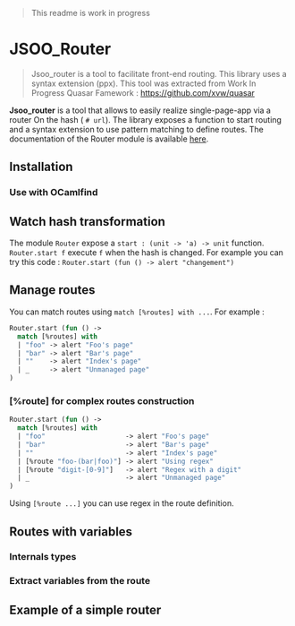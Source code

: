> This readme is work in progress

# JSOO_Router

> Jsoo_router is a tool to facilitate front-end routing. 
> This library uses a syntax extension (ppx). This tool was extracted from Work In Progress
> Quasar Famework : https://github.com/xvw/quasar

**Jsoo_router** is a tool that allows to easily realize single-page-app via a router
On the hash ( `# url`). The library exposes a function to start routing and a syntax 
extension to use pattern matching to define routes. The documentation of the Router module 
is available [here](https://xvw.github.io/jsoo_router/doc/).


## Installation
### Use with OCamlfind

## Watch hash transformation
The module `Router` expose a `start : (unit -> 'a) -> unit` function. `Router.start f` execute
`f` when the hash is changed. For example you can try this code
: `Router.start (fun () -> alert "changement")`

## Manage routes
You can match routes using `match [%routes] with ...`. For example :

```ocaml
Router.start (fun () ->
  match [%routes] with
  | "foo" -> alert "Foo's page"
  | "bar" -> alert "Bar's page"
  | ""    -> alert "Index's page"
  | _     -> alert "Unmanaged page"
)

```

### [%route] for complex routes construction

```ocaml
Router.start (fun () ->
  match [%routes] with
  | "foo"                    -> alert "Foo's page"
  | "bar"                    -> alert "Bar's page"
  | ""                       -> alert "Index's page"
  | [%route "foo-(bar|foo)"] -> alert "Using regex"
  | [%route "digit-[0-9]"]   -> alert "Regex with a digit"
  | _                        -> alert "Unmanaged page"
)
```

Using `[%route ...]` you can use regex in the route definition.


## Routes with variables
### Internals types
### Extract variables from the route
## Example of a simple router


